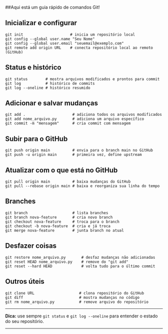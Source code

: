 ##Aqui está um guia rápido de comandos Git!

## Inicializar e configurar

```
git init                     # inicia um repositório local
git config --global user.name "Seu Nome"
git config --global user.email "seuemail@exemplo.com"
git remote add origin URL    # conecta repositório local ao remoto (GitHub)
```

## Status e histórico

```
git status        # mostra arquivos modificados e prontos para commit
git log           # histórico de commits
git log --oneline # histórico resumido
```

## Adicionar e salvar mudanças

```
git add .                     # adiciona todos os arquivos modificados
git add nome_arquivo.py       # adiciona um arquivo específico
git commit -m "mensagem"      # cria commit com mensagem
```

## Subir para o GitHub

```
git push origin main          # envia para o branch main no GitHub
git push -u origin main       # primeira vez, define upstream
```

## Atualizar com o que está no GitHub

```
git pull origin main          # baixa mudanças do GitHub
git pull --rebase origin main # baixa e reorganiza sua linha do tempo
```

## Branches

```
git branch                    # lista branches
git branch nova-feature       # cria novo branch
git checkout nova-feature     # troca para o branch
git checkout -b nova-feature  # cria e já troca
git merge nova-feature        # junta branch no atual
```

## Desfazer coisas

```
git restore nome_arquivo.py       # desfaz mudanças não adicionadas
git reset HEAD nome_arquivo.py    # remove do "git add"
git reset --hard HEAD             # volta tudo para o último commit
```

## Outros úteis

```
git clone URL                    # clona repositório do GitHub
git diff                         # mostra mudanças no código
git rm nome_arquivo.py           # remove arquivo do repositório
```

---

**Dica:** use sempre `git status` e `git log --oneline` para entender o estado do seu repositório.

---

